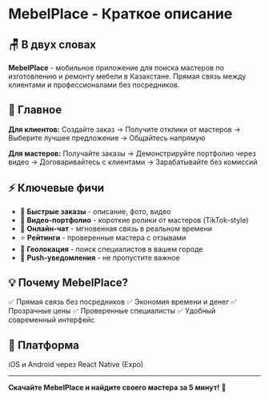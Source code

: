 # MebelPlace - Краткое описание

## 🪑 В двух словах

**MebelPlace** - мобильное приложение для поиска мастеров по изготовлению и ремонту мебели в Казахстане. Прямая связь между клиентами и профессионалами без посредников.

## 🎯 Главное

**Для клиентов:** Создайте заказ → Получите отклики от мастеров → Выберите лучшее предложение → Общайтесь напрямую

**Для мастеров:** Получайте заказы → Демонстрируйте портфолио через видео → Договаривайтесь с клиентами → Зарабатывайте без комиссий

## ⚡ Ключевые фичи

- 📝 **Быстрые заказы** - описание, фото, видео
- 🎥 **Видео-портфолио** - короткие ролики от мастеров (TikTok-style)
- 💬 **Онлайн-чат** - мгновенная связь в реальном времени
- ⭐ **Рейтинги** - проверенные мастера с отзывами
- 📍 **Геолокация** - поиск специалистов в вашем городе
- 🔔 **Push-уведомления** - не пропустите важное

## 💡 Почему MebelPlace?

✅ Прямая связь без посредников
✅ Экономия времени и денег
✅ Прозрачные цены
✅ Проверенные специалисты
✅ Удобный современный интерфейс

## 📱 Платформа

iOS и Android через React Native (Expo)

---

**Скачайте MebelPlace и найдите своего мастера за 5 минут!** 🚀

